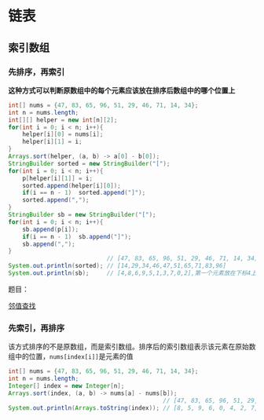 # 链表

## 索引数组

### 先排序，再索引

**这种方式可以判断原数组中的每个元素应该放在排序后数组中的哪个位置上**

```java
int[] nums = {47, 83, 65, 96, 51, 29, 46, 71, 14, 34};
int n = nums.length;
int[][] helper = new int[n][2];
for(int i = 0; i < n; i++){
    helper[i][0] = nums[i];
    helper[i][1] = i;
}
Arrays.sort(helper, (a, b) -> a[0] - b[0]);
StringBuilder sorted = new StringBuilder("[");
for(int i = 0; i < n; i++){
    p[helper[i][1]] = i;
    sorted.append(helper[i][0]);
    if(i == n - 1)	sorted.append("]");
    sorted.append(",");
}
StringBuilder sb = new StringBuilder("[");
for(int i = 0; i < n; i++){
    sb.append(p[i]);
    if(i == n - 1)	sb.append("]");
    sb.append(",");
}
							// [47, 83, 65, 96, 51, 29, 46, 71, 14, 34]
System.out.println(sorted); // [14,29,34,46,47,51,65,71,83,96]
System.out.println(sb); 	// [4,8,6,9,5,1,3,7,0,2],第一个元素放在下标4上，第二个元素放在下标8
```

题目：

[邻值查找](https://www.acwing.com/problem/content/138/)

### 先索引，再排序

该方式排序的不是原数组，而是索引数组。排序后的索引数组表示该元素在原始数组中的位置，`nums[index[i]]`是元素的值

```java
int[] nums = {47, 83, 65, 96, 51, 29, 46, 71, 14, 34};
int n = nums.length;
Integer[] index = new Integer[n];
Arrays.sort(index, (a, b) -> nums[a] - nums[b]);
											// [47, 83, 65, 96, 51, 29, 46, 71, 14, 34]
System.out.println(Arrays.toString(index)); // [8, 5, 9, 6, 0, 4, 2, 7, 1, 3]
```

